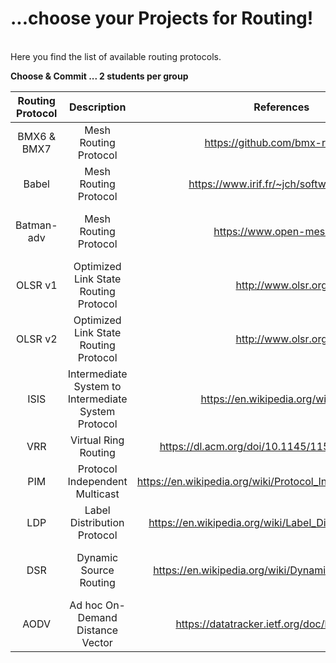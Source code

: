 # ...choose your Projects for Routing!
<br/>
Here you find the list of available routing protocols.  

**Choose & Commit ... 2 students per group**


| Routing Protocol			| Description			          	| References	         | Team Members   | Presentation Date
|:---------------------:|:---------------------------:|:--------------------:|:--------------:|:-----------:
| BMX6 & BMX7 | Mesh Routing Protocol | https://github.com/bmx-routing/ | | |
| Babel | Mesh Routing Protocol | https://www.irif.fr/~jch/software/babel/ | Christin Rudolph | |
| Batman-adv | Mesh Routing Protocol | https://www.open-mesh.org | Florian Wenzel, Andy Hattenhauer | |
| OLSR v1 | Optimized Link State Routing Protocol | http://www.olsr.org |Dinh Huy Nguyen  Philipp Büchler| |
| OLSR v2 | Optimized Link State Routing Protocol | http://www.olsr.org | | |
| ISIS | Intermediate System to Intermediate System Protocol | https://en.wikipedia.org/wiki/IS-IS| Nico Trapp, Jennifer Haase | |
| VRR | Virtual Ring Routing| https://dl.acm.org/doi/10.1145/1151659.1159954 | | |
| PIM | Protocol Independent Multicast |https://en.wikipedia.org/wiki/Protocol_Independent_Multicast | | |
| LDP | Label Distribution Protocol| https://en.wikipedia.org/wiki/Label_Distribution_Protocol| | |
| DSR |Dynamic Source Routing | https://en.wikipedia.org/wiki/Dynamic_Source_Routing| Valerius Begau, Oliver Schröder | |
| AODV |Ad hoc On-Demand Distance Vector  | https://datatracker.ietf.org/doc/html/rfc3561| | |

